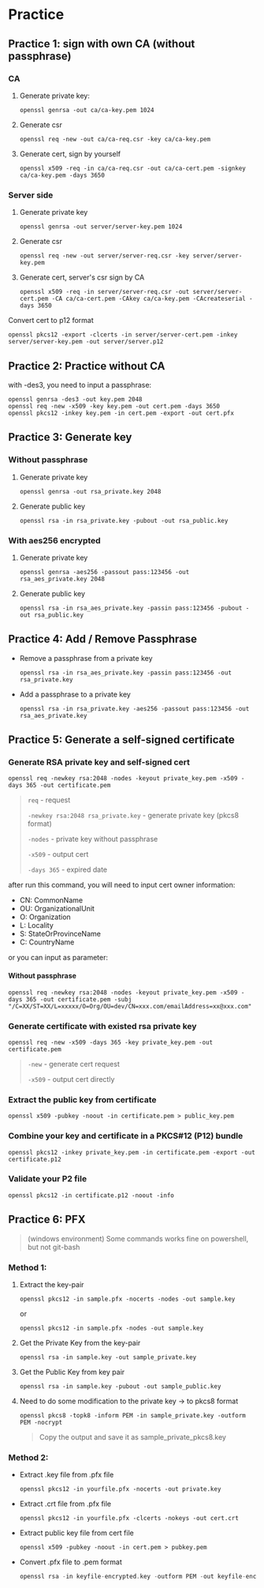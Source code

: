 # Practice

## Practice 1: sign with own CA (without passphrase)

### CA

1.  Generate private key:
    ```
    openssl genrsa -out ca/ca-key.pem 1024
    ```

2.  Generate csr
    ```
    openssl req -new -out ca/ca-req.csr -key ca/ca-key.pem
    ```

3.  Generate cert, sign by yourself
    ```
    openssl x509 -req -in ca/ca-req.csr -out ca/ca-cert.pem -signkey ca/ca-key.pem -days 3650
    ```

### Server side

1.  Generate private key
    ```
    openssl genrsa -out server/server-key.pem 1024
    ```

2.  Generate csr
    ```
    openssl req -new -out server/server-req.csr -key server/server-key.pem
    ```

3.  Generate cert, server's csr sign by CA
    ```
    openssl x509 -req -in server/server-req.csr -out server/server-cert.pem -CA ca/ca-cert.pem -CAkey ca/ca-key.pem -CAcreateserial -days 3650
    ```

Convert cert to p12 format
```
openssl pkcs12 -export -clcerts -in server/server-cert.pem -inkey server/server-key.pem -out server/server.p12
```

## Practice 2: Practice without CA

with -des3, you need to input a passphrase:

```
openssl genrsa -des3 -out key.pem 2048
openssl req -new -x509 -key key.pem -out cert.pem -days 3650
openssl pkcs12 -inkey key.pem -in cert.pem -export -out cert.pfx
```

## Practice 3: Generate key

### Without passphrase
1.  Generate private key 
    ```
    openssl genrsa -out rsa_private.key 2048
    ```

2.  Generate public key
    ```
    openssl rsa -in rsa_private.key -pubout -out rsa_public.key
    ```

### With aes256 encrypted
1.  Generate private key
    ```
    openssl genrsa -aes256 -passout pass:123456 -out rsa_aes_private.key 2048
    ```

2.  Generate public key
    ```
    openssl rsa -in rsa_aes_private.key -passin pass:123456 -pubout -out rsa_public.key
    ```

## Practice 4: Add / Remove Passphrase
-   Remove a passphrase from a private key
    ```
    openssl rsa -in rsa_aes_private.key -passin pass:123456 -out rsa_private.key
    ```

-   Add a passphrase to a private key
    ```
    openssl rsa -in rsa_private.key -aes256 -passout pass:123456 -out rsa_aes_private.key
    ```

## Practice 5: Generate a self-signed certificate

### Generate RSA private key and self-signed cert
```
openssl req -newkey rsa:2048 -nodes -keyout private_key.pem -x509 -days 365 -out certificate.pem
```

> ```req``` - request
> 
> ```-newkey rsa:2048 rsa_private.key``` - generate private key (pkcs8 format)
> 
> ```-nodes``` - private key without passphrase
> 
> ```-x509``` - output cert
> 
> ```-days 365``` - expired date

after run this command, you will need to input cert owner information:

- CN: CommonName
- OU: OrganizationalUnit
- O: Organization
- L: Locality
- S: StateOrProvinceName
- C: CountryName

or you can input as parameter:

#### Without passphrase
```
openssl req -newkey rsa:2048 -nodes -keyout private_key.pem -x509 -days 365 -out certificate.pem -subj "/C=XX/ST=XX/L=xxxxx/O=Org/OU=dev/CN=xxx.com/emailAddress=xx@xxx.com"
```

### Generate certificate with existed rsa private key
```
openssl req -new -x509 -days 365 -key private_key.pem -out certificate.pem
```
>   ```-new``` - generate cert request
>   
>   ```-x509``` - output cert directly

### Extract the public key from certificate
```
openssl x509 -pubkey -noout -in certificate.pem > public_key.pem
```

### Combine your key and certificate in a PKCS#12 (P12) bundle
```
openssl pkcs12 -inkey private_key.pem -in certificate.pem -export -out certificate.p12
```

### Validate your P2 file
```
openssl pkcs12 -in certificate.p12 -noout -info
```

## Practice 6: PFX

> (windows environment) Some commands works fine on powershell, but not git-bash

### Method 1:

1.  Extract the key-pair
    ```
    openssl pkcs12 -in sample.pfx -nocerts -nodes -out sample.key
    ```
    or
    ```
    openssl pkcs12 -in sample.pfx -nodes -out sample.key
    ```

2.  Get the Private Key from the key-pair
    ```
    openssl rsa -in sample.key -out sample_private.key
    ```

3.  Get the Public Key from key pair
    ```
    openssl rsa -in sample.key -pubout -out sample_public.key
    ```

4.  Need to do some modification to the private key -> to pkcs8 format
    ```
    openssl pkcs8 -topk8 -inform PEM -in sample_private.key -outform PEM -nocrypt
    ```
    > Copy the output and save it as sample_private_pkcs8.key

### Method 2:

-   Extract .key file from .pfx file
    ```
    openssl pkcs12 -in yourfile.pfx -nocerts -out private.key
    ```

-   Extract .crt file from .pfx file
    ```
    openssl pkcs12 -in yourfile.pfx -clcerts -nokeys -out cert.crt
    ```

-   Extract public key file from cert file
    ```
    openssl x509 -pubkey -noout -in cert.pem > pubkey.pem
    ```

-   Convert .pfx file to .pem format
    ```cpp
    openssl rsa -in keyfile-encrypted.key -outform PEM -out keyfile-encrypted-pem.key
    ```
